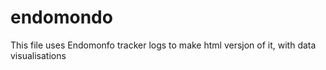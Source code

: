 # endomondo
This file uses Endomonfo tracker logs to make html versjon of it, with data visualisations
